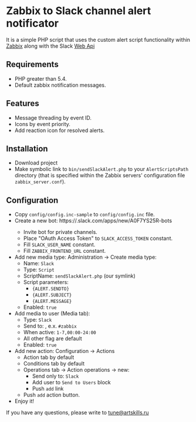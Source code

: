 # Zabbix to Slack channel alert notificator
It is a simple PHP script that uses the custom alert script functionality within [Zabbix](https://www.zabbix.com/documentation/3.0/manual/config/notifications/media/script) along with the Slack [Web Api](https://api.slack.com/methods) 

## Requirements
* PHP greater than 5.4.
* Default zabbix notification messages. 

## Features
* Message threading by event ID.
* Icons by event priority.
* Add reaction icon for resolved alerts.

## Installation
* Download project
* Make symbolic link to ``bin/sendSlackAlert.php`` to your ``AlertScriptsPath`` directory (that is specified within the Zabbix servers' configuration file ``zabbix_server.conf``).

## Configuration
* Copy ``config/config.inc-sample`` to ``config/config.inc`` file.
* Create a new bot: https://<your team>.slack.com/apps/new/A0F7YS25R-bots
	* Invite bot for private channels.
	* Place "OAuth Access Token" to ``SLACK_ACCESS_TOKEN`` constant.
	* Fill ``SLACK_USER_NAME`` constant.
	* Fill ``ZABBIX_FRONTEND_URL`` constant.
* Add new media type: Administration -> Create media type:
	* Name: ``Slack``
	* Type: ``Script``
	* ScriptName: ``sendSlackAlert.php`` (our symlink)
	* Script parameters:
		* ``{ALERT.SENDTO}``
		* ``{ALERT.SUBJECT}``
		* ``{ALERT.MESSAGE}``
	* Enabled: ``true``
* Add media to user (Media tab):
	* Type: ``Slack``
	* Send to: <Zabbix channel name>, e.x. ``#zabbix`` 
	* When active: ``1-7,00:00-24:00``
	* All other flag are default
	* Enabled: ``true``
* Add new action: Configuration -> Actions
	* Action tab by default
	* Conditions tab by default
	* Operations tab -> Action operations -> new:
	 	* Send only to: ``Slack``
	 	* Add user to ``Send to Users`` block
	 	* Push ``add`` link
	* Push ``add`` action button.
* Enjoy it!

If you have any questions, please write to tune@artskills.ru